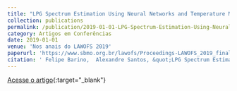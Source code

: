 ```yaml
---
title: "LPG Spectrum Estimation Using Neural Networks and Temperature Modulated FBG"
collection: publications
permalink: /publication/2019-01-01-LPG-Spectrum-Estimation-Using-Neural-Networks-and-Temperature-Modulated-FBG
category: Artigos em Conferências
date: 2019-01-01
venue: 'Nos anais do LAWOFS 2019'
paperurl: 'https://www.sbmo.org.br/lawofs/Proceedings-LAWOFS_2019_final.pdf'
citation: ' Felipe Barino,  Alexandre Santos, &quot;LPG Spectrum Estimation Using Neural Networks and Temperature Modulated FBG.&quot; Nos anais do LAWOFS 2019, 2019.'
---
```

[Acesse o artigo](https://www.sbmo.org.br/lawofs/Proceedings-LAWOFS_2019_final.pdf){:target="_blank"}
